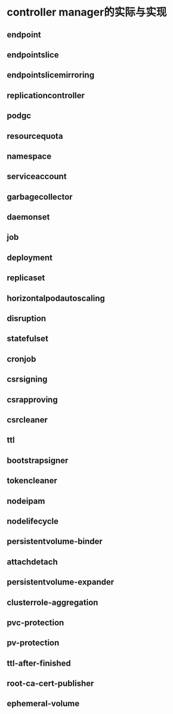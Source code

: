 # controller manager的实际与实现

## endpoint
## endpointslice
## endpointslicemirroring
## replicationcontroller
## podgc
## resourcequota
## namespace
## serviceaccount
## garbagecollector
## daemonset
## job
## deployment
## replicaset
## horizontalpodautoscaling
## disruption
## statefulset
## cronjob
## csrsigning
## csrapproving
## csrcleaner
## ttl
## bootstrapsigner
## tokencleaner
## nodeipam
## nodelifecycle
## persistentvolume-binder
## attachdetach
## persistentvolume-expander
## clusterrole-aggregation
## pvc-protection
## pv-protection
## ttl-after-finished
## root-ca-cert-publisher
## ephemeral-volume